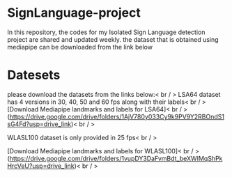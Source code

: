# SignLanguage-project
In this repository, the codes for my Isolated Sign Language detection project are shared and updated weekly. the dataset that is obtained using mediapipe can be downloaded from the link below
# Datesets
please download the datasets from the links below:< br / >
LSA64 dataset has 4 versions in 30, 40, 50 and 60 fps along with their labels< br / >
[Download Mediapipe landmarks and labels for LSA64]< br / >
(https://drive.google.com/drive/folders/1AjV780y033Cy9k9PV9Y2RBOndS1sG4Fd?usp=drive_link)< br / >

WLASL100 dataset is only provided in 25 fps< br / >

[Download Mediapipe landmarks and labels for WLASL100]< br / >
(https://drive.google.com/drive/folders/1vupDY3DaFvmBdt_beXWIMqShPkHrcVeU?usp=drive_link)< br / >
